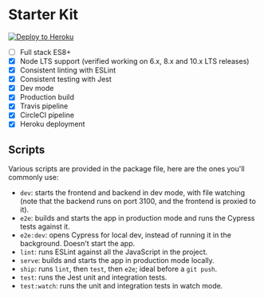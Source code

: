 Starter Kit
===========

[![Deploy to Heroku](https://www.herokucdn.com/deploy/button.svg)](https://heroku.com/deploy)

 - [ ] Full stack ES8+
 - [x] Node LTS support (verified working on 6.x, 8.x and 10.x LTS releases)
 - [x] Consistent linting with ESLint
 - [x] Consistent testing with Jest
 - [x] Dev mode
 - [x] Production build
 - [x] Travis pipeline
 - [x] CircleCI pipeline
 - [x] Heroku deployment

Scripts
-------

Various scripts are provided in the package file, here are the ones you'll commonly use:

 - `dev`: starts the frontend and backend in dev mode, with file watching (note that the backend runs on port 3100, and the frontend is proxied to it).
 - `e2e`: builds and starts the app in production mode and runs the Cypress tests against it.
 - `e2e:dev`: opens Cypress for local dev, instead of running it in the background. Doesn't start the app.
 - `lint`: runs ESLint against all the JavaScript in the project.
 - `serve`: builds and starts the app in production mode locally.
 - `ship`: runs `lint`, then `test`, then `e2e`; ideal before a `git push`.
 - `test`: runs the Jest unit and integration tests.
 - `test:watch`: runs the unit and integration tests in watch mode.
